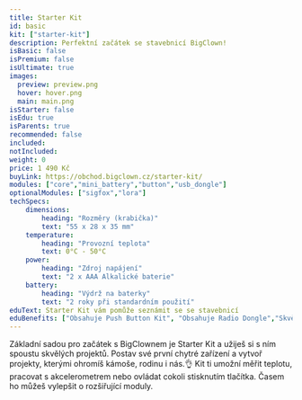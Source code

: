 ```yaml
---
title: Starter Kit
id: basic
kit: ["starter-kit"]
description: Perfektní začátek se stavebnicí BigClown!
isBasic: false
isPremium: false
isUltimate: true
images:
  preview: preview.png
  hover: hover.png
  main: main.png
isStarter: false
isEdu: true
isParents: true
recommended: false
included:
notIncluded:
weight: 0
price: 1 490 Kč
buyLink: https://obchod.bigclown.cz/starter-kit/
modules: ["core","mini_battery","button","usb_dongle"]
optionalModules: ["sigfox","lora"]
techSpecs:
    dimensions:
        heading: "Rozměry (krabička)"
        text: "55 x 28 x 35 mm"
    temperature:
        heading: "Provozní teplota"
        text: 0°C - 50°C
    power:
        heading: "Zdroj napájení"
        text: "2 x AAA Alkalické baterie"
    battery:
        heading: "Výdrž na baterky"
        text: "2 roky při standardním použití"
eduText: Starter Kit vám pomůže seznámit se se stavebnicí
eduBenefits: ["Obsahuje Push Button Kit", "Obsahuje Radio Dongle","Skvělý začátek se stavebnicí","100 dní na vyzkoušení"]
---
```


Základní sadou pro začátek s BigClownem je Starter Kit a užiješ si s ním spoustu skvělých projektů. Postav své první chytré zařízení a vytvoř projekty, kterými ohromíš kámoše, rodinu i nás.👌 Kit ti umožní měřit teplotu, pracovat s akcelerometrem nebo ovládat cokoli stisknutím tlačítka. Časem ho můžeš vylepšit o rozšiřující moduly.
